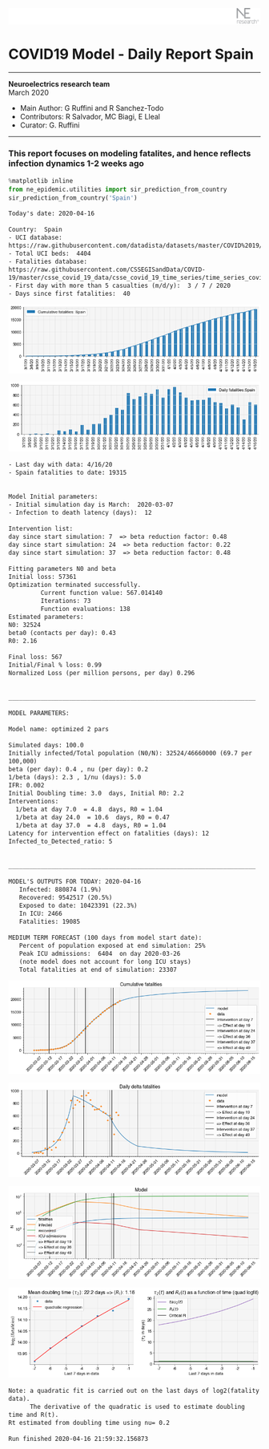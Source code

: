 ![](./images/logo.png)
# COVID19 Model - Daily Report Spain

---

**Neuroelectrics research team**  
March 2020  
* Main Author: G Ruffini and R Sanchez-Todo  
* Contributors: R Salvador, MC Biagi, E Lleal
* Curator: G. Ruffini

---

### This report focuses on modeling fatalites, and hence reflects infection dynamics 1-2 weeks ago


```python
%matplotlib inline
from ne_epidemic.utilities import sir_prediction_from_country
sir_prediction_from_country('Spain')
```

    Today's date: 2020-04-16 
    
    Country:  Spain
    - UCI database:  https://raw.githubusercontent.com/datadista/datasets/master/COVID%2019/ccaa_camas_uci_2017.csv
    - Total UCI beds:  4404
    - Fatalities database:  https://raw.githubusercontent.com/CSSEGISandData/COVID-19/master/csse_covid_19_data/csse_covid_19_time_series/time_series_covid19_deaths_global.csv
    - First day with more than 5 casualties (m/d/y):  3 / 7 / 2020
    - Days since first fatalities:  40



![png](01%20-%20Daily_Report_Spain_files/01%20-%20Daily_Report_Spain_2_1.png)



![png](01%20-%20Daily_Report_Spain_files/01%20-%20Daily_Report_Spain_2_2.png)


    - Last day with data: 4/16/20
    - Spain fatalities to date: 19315
     
    
    Model Initial parameters:
    - Initial simulation day is March:  2020-03-07
    - Infection to death latency (days):  12
    
    Intervention list:
    day since start simulation: 7  => beta reduction factor: 0.48
    day since start simulation: 24  => beta reduction factor: 0.22
    day since start simulation: 37  => beta reduction factor: 0.48
    
    Fitting parameters N0 and beta
    Initial loss: 57361
    Optimization terminated successfully.
             Current function value: 567.014140
             Iterations: 73
             Function evaluations: 138
    Estimated parameters:
    N0: 32524
    beta0 (contacts per day): 0.43
    R0: 2.16
    
    Final loss: 567
    Initial/Final % loss: 0.99
    Normalized Loss (per million persons, per day) 0.296 
    
    
    _____________________________________________________________________
     
    MODEL PARAMETERS:
    
    Model name: optimized 2 pars
    
    Simulated days: 100.0
    Initially infected/Total population (N0/N): 32524/46660000 (69.7 per 100,000)
    beta (per day): 0.4 , nu (per day): 0.2
    1/beta (days): 2.3 , 1/nu (days): 5.0
    IFR: 0.002
    Initial Doubling time: 3.0  days, Initial R0: 2.2
    Interventions:
      1/beta at day 7.0  = 4.8  days, R0 = 1.04
      1/beta at day 24.0  = 10.6  days, R0 = 0.47
      1/beta at day 37.0  = 4.8  days, R0 = 1.04
    Latency for intervention effect on fatalities (days): 12
    Infected_to_Detected_ratio: 5
    
    
    _____________________________________________________________________
    
    MODEL'S OUTPUTS FOR TODAY: 2020-04-16
       Infected: 880874 (1.9%)
       Recovered: 9542517 (20.5%)
       Exposed to date: 10423391 (22.3%)
       In ICU: 2466
       Fatalities: 19085
     
    MEDIUM TERM FORECAST (100 days from model start date): 
       Percent of population exposed at end simulation: 25%
       Peak ICU admissions:  6404  on day 2020-03-26
       (note model does not account for long ICU stays)
       Total fatalities at end of simulation: 23307



![png](01%20-%20Daily_Report_Spain_files/01%20-%20Daily_Report_Spain_2_4.png)



![png](01%20-%20Daily_Report_Spain_files/01%20-%20Daily_Report_Spain_2_5.png)



![png](01%20-%20Daily_Report_Spain_files/01%20-%20Daily_Report_Spain_2_6.png)


     



![png](01%20-%20Daily_Report_Spain_files/01%20-%20Daily_Report_Spain_2_8.png)


    Note: a quadratic fit is carried out on the last days of log2(fatality data).
          The derivative of the quadratic is used to estimate doubling time and R(t).
    Rt estimated from doubling time using nu= 0.2
    
    Run finished 2020-04-16 21:59:32.156873

